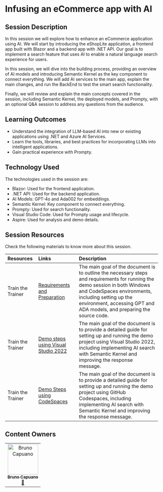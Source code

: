 # Infusing an eCommerce app with AI

## Session Description

In this session we will explore how to enhance an eCommerce application using AI. We will start by introducing the eShopLite application, a frontend app built with Blazor and a backend app with .NET API. Our goal is to implement a search feature that uses AI to enable a natural language search experience for users.

In this session, we will dive into the building process, providing an overview of AI models and introducing Semantic Kernel as the key component to connect everything. We will add AI services to the main app, explain the main changes, and run the BackEnd to test the smart search functionality.

Finally, we will review and explain the main concepts covered in the session, including Semantic Kernel, the deployed models, and Prompty, with an optional Q&A session to address any questions from the audience.

## Learning Outcomes

- Understand the integration of LLM-based AI into new or existing applications using .NET and Azure AI Services.
- Learn the tools, libraries, and best practices for incorporating LLMs into intelligent applications.
- Gain practical experience with Prompty.

## Technology Used

The technologies used in the session are:

- Blazor: Used for the frontend application.
- .NET API: Used for the backend application.
- AI Models: GPT-4o and Ada002 for embeddings.
- Semantic Kernel: Key component to connect everything.
- Prompty: Used for search functionality.
- Visual Studio Code: Used for Prompty usage and lifecycle.
- Aspire: Used for analysis and demo details.

## Session Resources

Check the following materials to know more about this session.

| Resources          | Links                             | Description        |
|:-------------------|:----------------------------------|:-------------------|
| Train the Trainer | [Requirements and Preparation](./train-the-trainer/RequirementsAndPreparation.md) | The main goal of the document is to outline the necessary steps and requirements for running the demo session in both Windows and CodeSpaces environments, including setting up the environment, accessing GPT and ADA models, and preparing the source code. |
| Train the Trainer | [Demo steps using Visual Studio 2022](./train-the-trainer/step-by-step-vs2022.md) | The main goal of the document is to provide a detailed guide for setting up and running the demo project using Visual Studio 2022, including implementing AI search with Semantic Kernel and improving the response message.  |
| Train the Trainer | [Demo Steps using CodeSpaces](./train-the-trainer/step-by-step-codespaces.md) | The main goal of the document is to provide a detailed guide for setting up and running the demo project using GitHub Codespaces, including implementing AI search with Semantic Kernel and improving the response message. |


<!-- ## Additional Resources and Continued Learning
TODO: If you would like to link the user to further learning, please enter that here.

| Resources          | Links                             | Description        |
|:-------------------|:----------------------------------|:-------------------|
| Future Learning 1  | [Link 1](https://www.google.com/) | Learn more about X |
| Future Learning 2  | [Link 2](https://www.google.com/) | Learn more about Y | -->

## Content Owners

<!-- ALL-CONTRIBUTORS-LIST:START - Do not remove or modify this section -->

<table>
<tr>
    <td align="center"><a href="http://learnanalytics.microsoft.com">
        <img src="https://github.com/elbruno.png" width="100px;" alt="Bruno Capuano"/><br />
        <sub><b>Bruno Capuano
</b></sub></a><br />
            <a href="https://github.com/elbruno" title="talk">📢</a> 
    </td>
</tr></table>

<!-- ALL-CONTRIBUTORS-LIST:END -->